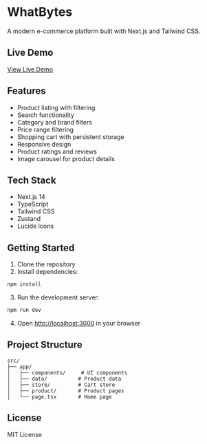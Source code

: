 # WhatBytes

A modern e-commerce platform built with Next.js and Tailwind CSS.

## Live Demo

[View Live Demo]([https://whatbytes-pro.vercel.app](https://whatbyte-frontend.vercel.app/?price=0-))

## Features

- Product listing with filtering
- Search functionality
- Category and brand filters
- Price range filtering
- Shopping cart with persistent storage
- Responsive design
- Product ratings and reviews
- Image carousel for product details

## Tech Stack

- Next.js 14
- TypeScript
- Tailwind CSS
- Zustand
- Lucide Icons

## Getting Started

1. Clone the repository
2. Install dependencies:

```bash
npm install
```

3. Run the development server:

```bash
npm run dev
```

4. Open [http://localhost:3000](http://localhost:3000) in your browser

## Project Structure

```
src/
├── app/
│   ├── components/     # UI components
│   ├── data/          # Product data
│   ├── store/         # Cart store
│   ├── product/       # Product pages
│   └── page.tsx       # Home page
```

## License

MIT License
